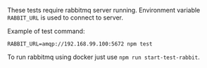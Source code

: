 These tests require rabbitmq server running.
Environment variable `RABBIT_URL` is used to connect to server.

Example of test command:

```
RABBIT_URL=amqp://192.168.99.100:5672 npm test
```

To run rabbitmq using docker just use `npm run start-test-rabbit`.
